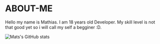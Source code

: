 # ABOUT-ME

Hello my name is Mathias. I am 18 years old Developer. My skill level is not that good yet so i will call my self a begginer :D.


![Mats's GitHub stats](https://github-readme-stats.vercel.app/api?username=MatxLabs&show_icons=true&theme=cobalt)

